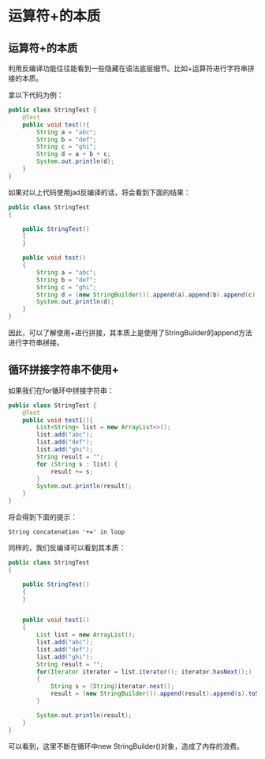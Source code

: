 # 运算符+的本质
## 运算符+的本质
利用反编译功能往往能看到一些隐藏在语法底层细节。比如+运算符进行字符串拼接的本质。

拿以下代码为例：
```java
public class StringTest {
    @Test
    public void test(){
        String a = "abc";
        String b = "def";
        String c = "ghi";
        String d = a + b + c;
        System.out.println(d);
    }
}
```
如果对以上代码使用jad反编译的话，将会看到下面的结果：
```java
public class StringTest
{

    public StringTest()
    {
    }

    public void test()
    {
        String a = "abc";
        String b = "def";
        String c = "ghi";
        String d = (new StringBuilder()).append(a).append(b).append(c).toString();
        System.out.println(d);
    }
}
```
因此，可以了解使用+进行拼接，其本质上是使用了StringBuilder的append方法进行字符串拼接。

## 循环拼接字符串不使用+
如果我们在for循环中拼接字符串：
```java
public class StringTest {
    @Test
    public void test1(){
        List<String> list = new ArrayList<>();
        list.add("abc");
        list.add("def");
        list.add("ghi");
        String result = "";
        for (String s : list) {
            result += s;
        }
        System.out.println(result);
    }
}
```
将会得到下面的提示：

`String concatenation '+=' in loop`

同样的，我们反编译可以看到其本质：
```java
public class StringTest
{

    public StringTest()
    {
    }


    public void test1()
    {
        List list = new ArrayList();
        list.add("abc");
        list.add("def");
        list.add("ghi");
        String result = "";
        for(Iterator iterator = list.iterator(); iterator.hasNext();)
        {
            String s = (String)iterator.next();
            result = (new StringBuilder()).append(result).append(s).toString();
        }

        System.out.println(result);
    }
}
```

可以看到，这里不断在循环中new StringBuilder()对象，造成了内存的浪费。
